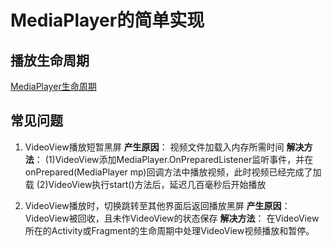 # MediaPlayer的简单实现
## 播放生命周期
[MediaPlayer生命周期](https://developer.android.com/images/mediaplayer_state_diagram.gif)

## 常见问题
1. VideoView播放短暂黑屏
**产生原因**：
视频文件加载入内存所需时间
**解决方法**：
(1)VideoView添加MediaPlayer.OnPreparedListener监听事件，并在onPrepared(MediaPlayer mp)回调方法中播放视频，此时视频已经完成了加载
(2)VideoView执行start()方法后，延迟几百毫秒后开始播放

2. VideoView播放时，切换跳转至其他界面后返回播放黑屏
**产生原因**：
VideoView被回收，且未作VideoView的状态保存
**解决方法**：
在VideoView所在的Activity或Fragment的生命周期中处理VideoView视频播放和暂停。